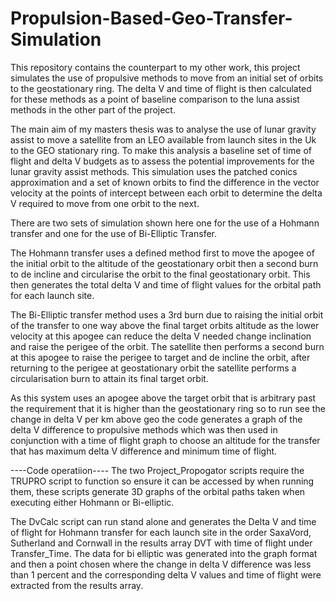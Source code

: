 # Propulsion-Based-Geo-Transfer-Simulation
This repository contains the counterpart to my other work, this project simulates the use of propulsive methods to move from an initial set of orbits to the geostationary ring. The delta V and time of flight is then calculated for these methods as a point of baseline comparison to the luna assist methods in the other part of the project.

The main aim of my masters thesis was to analyse the use of lunar gravity assist to move a satellite from an LEO available from launch sites in the Uk to the GEO stationary ring. To make this analysis a baseline set of time of flight and delta V budgets as to assess the potential improvements for the lunar gravity assist methods. This simulation uses the patched conics approximation and a set of known orbits to find the difference in the vector velocity at the points of intercept between each orbit to determine the delta V required to move from one orbit to the next.

There are two sets of simulation shown here one for the use of a Hohmann transfer and one for the use of Bi-Elliptic Transfer.

The Hohmann transfer uses a defined method first to move the apogee of the initial orbit to the altitude of the geostationary orbit then a second burn to de incline and circularise the orbit to the final geostationary orbit. This then generates the total delta V and time of flight values for the orbital path for each launch site.

The Bi-Elliptic transfer method uses a 3rd burn due to raising the initial orbit of the transfer to one way above the final target orbits altitude as the lower velocity at this apogee can reduce the delta V needed change inclination and raise the perigee of the orbit. The satellite then performs a second burn at this apogee to raise the perigee to target and de incline the orbit, after returning to the perigee at geostationary orbit the satellite performs a circularisation burn to attain its final target orbit.

As this system uses an apogee above the target orbit that is arbitrary past the requirement that it is higher than the geostationary ring so to run see the change in delta V per km above geo the code generates a graph of the delta V difference to propulsive methods which was then used in conjunction with a time of flight graph to choose an altitude for the transfer that has maximum delta V difference and minimum time of flight. 

----Code operatiion----
The two Project_Propogator scripts require the TRUPRO script to function so ensure it can be accessed by when running them, these scripts generate 3D graphs of the orbital paths taken when executing either Hohmann or Bi-elliptic. 

The DvCalc script can run stand alone and generates the Delta V and time of flight for Hohmann transfer for each launch site in the order SaxaVord, Sutherland and Cornwall in the results array DVT with time of flight under Transfer_Time. The data for bi elliptic was generated into the graph format and then a point chosen where the change in delta V difference was less than 1 percent and the corresponding delta V values and time of flight were extracted from the results array.
